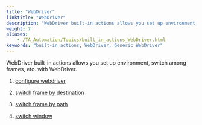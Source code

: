 ```yaml
--- 
title: "WebDriver"
linktitle: "WebDriver"
description: "WebDriver built-in actions allows you set up environment, switch among frames, etc. with WebDriver."
weight: 7
aliases: 
    - /TA_Automation/Topics/built_in_actions_WebDriver.html
keywords: "built-in actions, WebDriver, Generic WebDriver"
---
```


WebDriver built-in actions allows you set up environment, switch among frames, etc. with WebDriver.

1.  [configure webdriver](/TA_Automation/Topics/bia_configure_webdriver.html)  

2.  [switch frame by destination](/TA_Automation/Topics/bia_switch_frame_by_destination.html)  

3.  [switch frame by path](/TA_Automation/Topics/bia_switch_frame_by_path.html)  

4.  [switch window](/TA_Automation/Topics/bia_switch_window.html)  





